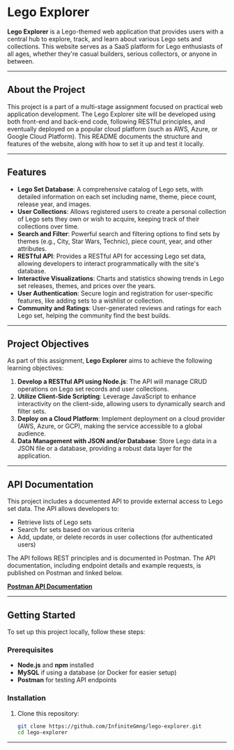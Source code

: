 # Lego Explorer

**Lego Explorer** is a Lego-themed web application that provides users with a central hub to explore, track, and learn about various Lego sets and collections. This website serves as a SaaS platform for Lego enthusiasts of all ages, whether they're casual builders, serious collectors, or anyone in between.

---

## About the Project

This project is a part of a multi-stage assignment focused on practical web application development. The Lego Explorer site will be developed using both front-end and back-end code, following RESTful principles, and eventually deployed on a popular cloud platform (such as AWS, Azure, or Google Cloud Platform). This README documents the structure and features of the website, along with how to set it up and test it locally.

---

## Features

- **Lego Set Database**: A comprehensive catalog of Lego sets, with detailed information on each set including name, theme, piece count, release year, and images.
- **User Collections**: Allows registered users to create a personal collection of Lego sets they own or wish to acquire, keeping track of their collections over time.
- **Search and Filter**: Powerful search and filtering options to find sets by themes (e.g., City, Star Wars, Technic), piece count, year, and other attributes.
- **RESTful API**: Provides a RESTful API for accessing Lego set data, allowing developers to interact programmatically with the site's database.
- **Interactive Visualizations**: Charts and statistics showing trends in Lego set releases, themes, and prices over the years.
- **User Authentication**: Secure login and registration for user-specific features, like adding sets to a wishlist or collection.
- **Community and Ratings**: User-generated reviews and ratings for each Lego set, helping the community find the best builds.

---

## Project Objectives

As part of this assignment, **Lego Explorer** aims to achieve the following learning objectives:

1. **Develop a RESTful API using Node.js**: The API will manage CRUD operations on Lego set records and user collections.
2. **Utilize Client-Side Scripting**: Leverage JavaScript to enhance interactivity on the client-side, allowing users to dynamically search and filter sets.
3. **Deploy on a Cloud Platform**: Implement deployment on a cloud provider (AWS, Azure, or GCP), making the service accessible to a global audience.
4. **Data Management with JSON and/or Database**: Store Lego data in a JSON file or a database, providing a robust data layer for the application.

---

## API Documentation

This project includes a documented API to provide external access to Lego set data. The API allows developers to:

- Retrieve lists of Lego sets
- Search for sets based on various criteria
- Add, update, or delete records in user collections (for authenticated users)

The API follows REST principles and is documented in Postman. The API documentation, including endpoint details and example requests, is published on Postman and linked below.

**[Postman API Documentation](#https://web.postman.co/workspace/5f218edc-aefe-4faa-a22e-3b4089def15c/documentation/38880162-72a22762-fcc6-40b5-8b52-4fe1a5ff10d1)**

---

## Getting Started

To set up this project locally, follow these steps:

### Prerequisites

- **Node.js** and **npm** installed
- **MySQL** if using a database (or Docker for easier setup)
- **Postman** for testing API endpoints

### Installation

1. Clone this repository:
   ```bash
   git clone https://github.com/InfiniteGmng/lego-explorer.git
   cd lego-explorer
   ```

---
